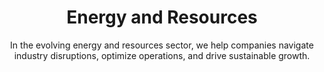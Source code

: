 ---
layout: industry
order: 6
title: Energy and Resources
subtitle: "In the evolving energy and resources sector, we help companies navigate industry disruptions, optimize operations, and drive sustainable growth."
intro: "At SLKone, we understand the complex challenges facing the energy and resources sector. From upstream to downstream, we partner with companies to navigate industry disruptions, optimize operations, and drive sustainable growth. Our deep industry knowledge, combined with our data-driven approach, enables us to deliver tangible results in this dynamic sector."
blurb-intro: "Transform your operations with SLKone's innovative solutions, designed to enhance efficiency and drive sustainability in the evolving energy landscape."
landscape-title: "The Energy & Resources Landscape"
landscape-intro: "The energy and resources sector is undergoing significant transformation, driven by:"
landscape:
  - "Transition to renewable and clean energy sources"
  - "Volatile commodity prices and market dynamics"
  - "Increasing focus on ESG and sustainability"
  - "Technological advancements and digitalization"
  - "Evolving regulatory landscapes"
  - "Supply chain disruptions and geopolitical uncertainties"
landscape-conclusion: "These forces reshape the competitive landscape, presenting both challenges and opportunities for energy and resource companies."
approach-title: "Our Approach"
approach-intro: "SLKone adopts a comprehensive approach to energy and resources challenges, integrating operational excellence with strategic foresight. Our framework encompasses:"
approach:
  - point: "Operational Efficiency"
    description: "Optimizing processes and reducing costs"
    icon: "fa-solid fa-chart-line"
  - point: "Digital Transformation"
    description: "Leveraging technology to enhance productivity and decision-making"
    icon: "fa-solid fa-chart-line"
  - point: "Supply Chain Resilience"
    description: "Building agile and responsive supply networks"
    icon: "fa-solid fa-chart-line"
  - point: "Sustainability Integration"
    description: "Developing strategies for the energy transition"
    icon: "fa-solid fa-chart-line"
  - point: "Portfolio Optimization"
    description: "Balancing traditional and renewable energy assets"
    icon: "fa-solid fa-chart-line"
  - point: "Risk Management"
    description: "Mitigating operational, financial, and regulatory risks"
    icon: "fa-solid fa-chart-line"
why_choose:
  - point: "Deep Industry Expertise"
    description: "Extensive knowledge of the energy and resources sector dynamics."
    icon: "fa-solid fa-check"
  - point: "Data-Driven Solutions"
    description: "Leveraging advanced analytics for informed decision-making."
    icon: "fa-solid fa-check"
  - point: "Sustainable Growth Focus"
    description: "Strategies aimed at long-term sustainability and resilience."
    icon: "fa-solid fa-check"
  - point: "Cross-Functional Approach"
    description: "Integrating operations, finance, and strategy for holistic improvements."
    icon: "fa-solid fa-check"
  - point: "Proven Track Record"
    description: "Demonstrated success in optimizing operations and driving growth."
    icon: "fa-solid fa-check"
  - point: "Collaborative Partnership"
    description: "Working closely with your team to ensure tailored and effective solutions."
    icon: "fa-solid fa-check"
cta_title: "Ready to navigate the complexities of the energy and resources sector?"
cta: "Contact SLKone today to discover how our specialized services can drive your sustainable growth and operational excellence."
icon: "fa-solid fa-bolt"
color: "plum"
image: "/assets/images/backgrounds/energy-and-resources.webp"
---